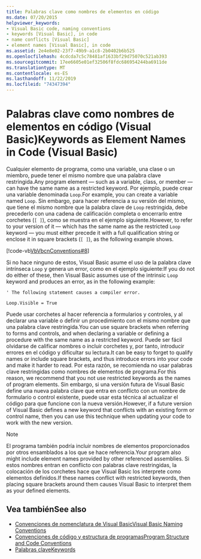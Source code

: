 ```yaml
---
title: Palabras clave como nombres de elementos en código
ms.date: 07/20/2015
helpviewer_keywords:
- Visual Basic code, naming conventions
- keywords [Visual Basic], in code
- name conflicts [Visual Basic]
- element names [Visual Basic], in code
ms.assetid: 2e4e8e02-23f7-49b9-a1c8-2b0402b6b525
ms.openlocfilehash: 4cdcda7c5c78481af1633bf29d75070c521ab393
ms.sourcegitcommit: 17ee6605e01ef32506f8fdc686954244ba6911de
ms.translationtype: MT
ms.contentlocale: es-ES
ms.lasthandoff: 11/22/2019
ms.locfileid: "74347394"
---
```

# <a name="keywords-as-element-names-in-code-visual-basic"></a><span data-ttu-id="2d337-102">Palabras clave como nombres de elementos en código (Visual Basic)</span><span class="sxs-lookup"><span data-stu-id="2d337-102">Keywords as Element Names in Code (Visual Basic)</span></span>
<span data-ttu-id="2d337-103">Cualquier elemento de programa, como una variable, una clase o un miembro, puede tener el mismo nombre que una palabra clave restringida.</span><span class="sxs-lookup"><span data-stu-id="2d337-103">Any program element — such as a variable, class, or member — can have the same name as a restricted keyword.</span></span> <span data-ttu-id="2d337-104">Por ejemplo, puede crear una variable denominada `Loop`.</span><span class="sxs-lookup"><span data-stu-id="2d337-104">For example, you can create a variable named `Loop`.</span></span> <span data-ttu-id="2d337-105">Sin embargo, para hacer referencia a su versión del mismo, que tiene el mismo nombre que la palabra clave de `Loop` restringida, debe precederlo con una cadena de calificación completa o encerrarlo entre corchetes (`[ ]`), como se muestra en el ejemplo siguiente.</span><span class="sxs-lookup"><span data-stu-id="2d337-105">However, to refer to your version of it — which has the same name as the restricted `Loop` keyword — you must either precede it with a full qualification string or enclose it in square brackets (`[ ]`), as the following example shows.</span></span>  
  
 [!code-vb[VbVbcnConventions#8](~/samples/snippets/visualbasic/VS_Snippets_VBCSharp/VbVbcnConventions/VB/Class1.vb#8)]  
  
 <span data-ttu-id="2d337-106">Si no hace ninguno de estos, Visual Basic asume el uso de la palabra clave intrínseca `Loop` y genera un error, como en el ejemplo siguiente:</span><span class="sxs-lookup"><span data-stu-id="2d337-106">If you do not do either of these, then Visual Basic assumes use of the intrinsic `Loop` keyword and produces an error, as in the following example:</span></span>  
  
 `' The following statement causes a compiler error.`  
  
 `Loop.Visible = True`  
  
 <span data-ttu-id="2d337-107">Puede usar corchetes al hacer referencia a formularios y controles, y al declarar una variable o definir un procedimiento con el mismo nombre que una palabra clave restringida.</span><span class="sxs-lookup"><span data-stu-id="2d337-107">You can use square brackets when referring to forms and controls, and when declaring a variable or defining a procedure with the same name as a restricted keyword.</span></span> <span data-ttu-id="2d337-108">Puede ser fácil olvidarse de calificar nombres o incluir corchetes y, por tanto, introducir errores en el código y dificultar su lectura.</span><span class="sxs-lookup"><span data-stu-id="2d337-108">It can be easy to forget to qualify names or include square brackets, and thus introduce errors into your code and make it harder to read.</span></span> <span data-ttu-id="2d337-109">Por esta razón, se recomienda no usar palabras clave restringidas como nombres de elementos de programa.</span><span class="sxs-lookup"><span data-stu-id="2d337-109">For this reason, we recommend that you not use restricted keywords as the names of program elements.</span></span> <span data-ttu-id="2d337-110">Sin embargo, si una versión futura de Visual Basic define una nueva palabra clave que entra en conflicto con un nombre de formulario o control existente, puede usar esta técnica al actualizar el código para que funcione con la nueva versión.</span><span class="sxs-lookup"><span data-stu-id="2d337-110">However, if a future version of Visual Basic defines a new keyword that conflicts with an existing form or control name, then you can use this technique when updating your code to work with the new version.</span></span>  
  
> [!NOTE]
> <span data-ttu-id="2d337-111">El programa también podría incluir nombres de elementos proporcionados por otros ensamblados a los que se hace referencia.</span><span class="sxs-lookup"><span data-stu-id="2d337-111">Your program also might include element names provided by other referenced assemblies.</span></span> <span data-ttu-id="2d337-112">Si estos nombres entran en conflicto con palabras clave restringidas, la colocación de los corchetes hace que Visual Basic los interprete como elementos definidos.</span><span class="sxs-lookup"><span data-stu-id="2d337-112">If these names conflict with restricted keywords, then placing square brackets around them causes Visual Basic to interpret them as your defined elements.</span></span>  
  
## <a name="see-also"></a><span data-ttu-id="2d337-113">Vea también</span><span class="sxs-lookup"><span data-stu-id="2d337-113">See also</span></span>

- [<span data-ttu-id="2d337-114">Convenciones de nomenclatura de Visual Basic</span><span class="sxs-lookup"><span data-stu-id="2d337-114">Visual Basic Naming Conventions</span></span>](../../../visual-basic/programming-guide/program-structure/naming-conventions.md)
- [<span data-ttu-id="2d337-115">Convenciones de código y estructura de programas</span><span class="sxs-lookup"><span data-stu-id="2d337-115">Program Structure and Code Conventions</span></span>](../../../visual-basic/programming-guide/program-structure/program-structure-and-code-conventions.md)
- [<span data-ttu-id="2d337-116">Palabras clave</span><span class="sxs-lookup"><span data-stu-id="2d337-116">Keywords</span></span>](../../../visual-basic/language-reference/keywords/index.md)

